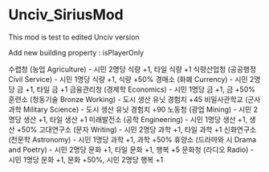 # Unciv_SiriusMod

This mod is test to edited Unciv version

Add new building property : isPlayerOnly

수렵청 (농업 Agriculture) - 시민 2명당 식량 +1, 타일 식량 +1
식량산업청 (공공행정 Civil Service) - 시민 1명당 식량 +1, 식량 +50%
경매소 (화폐 Currency) - 시민 2명당 금 +1, 타일 금 +1
금융관리청 (경제학 Economics) - 시민 1명당 금 +1, 금 +50%
훈련소 (청동기술 Bronze Working) - 도시 생산 유닛 경험치 +45
비밀사관학교 (군사과학 Military Science) - 도시 생산 유닛 경험치 +90
노동청 (광업 Mining) - 시민 2명당 생산 +1, 타일 생산 +1
미래발전소 (공학 Engineering) - 시민 1명당 생산 +1, 생산 +50%
고대연구소 (문자 Writing) - 시민 2명당 과학 +1, 타일 과학 +1
신화연구소 (천문학 Astronomy) - 시민 1명당 과학 +1, 과학 +50%
휴양소 (드라마와 시 Drama and Poetry) - 시민 2명당 문화 +1, 타일 문화 +1, 행복 +5
문화청 (라디오 Radio) - 시민 1명당 문화 +1, 문화 +50%, 시민 2명당 행복 +1